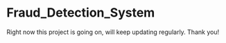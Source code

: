 # Fraud_Detection_System
Right now this project is going on, will keep updating regularly. Thank you!
